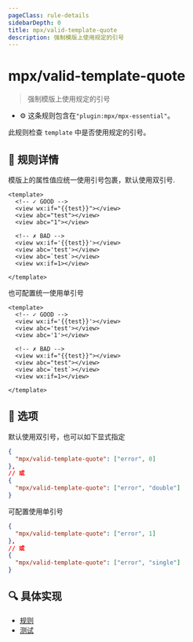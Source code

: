 ```yaml
---
pageClass: rule-details
sidebarDepth: 0
title: mpx/valid-template-quote
description: 强制模版上使用规定的引号
---
```

# mpx/valid-template-quote
> 强制模版上使用规定的引号

- :gear: 这条规则包含在`"plugin:mpx/mpx-essential"`。

此规则检查 `template` 中是否使用规定的引号。

## :book: 规则详情

模版上的属性值应统一使用引号包裹，默认使用双引号.


<eslint-code-block :rules="{'mpx/valid-template-quote': ['error']}">

```vue
<template>
  <!-- ✓ GOOD -->
  <view wx:if="{{test}}"></view>
  <view abc="test"></view>
  <view abc="1"></view>

  <!-- ✗ BAD -->
  <view wx:if='{{test}}'></view>
  <view abc='test'></view>
  <view abc=`test`></view>
  <view wx:if=1></view>

</template>
```
</eslint-code-block>

也可配置统一使用单引号

<eslint-code-block :rules="{'mpx/valid-template-quote': ['error', 1]}">

```vue
<template>
  <!-- ✓ GOOD -->
  <view wx:if='{{test}}'></view>
  <view abc='test'></view>
  <view abc='1'></view>

  <!-- ✗ BAD -->
  <view wx:if="{{test}}"></view>
  <view abc="test"></view>
  <view abc=`test`></view>
  <view wx:if=1></view>

</template>
```

</eslint-code-block>

## :wrench: 选项

默认使用双引号，也可以如下显式指定
```json
{
  "mpx/valid-template-quote": ["error", 0]
},
// 或
{
  "mpx/valid-template-quote": ["error", "double"]
}
```

可配置使用单引号
```json
{
  "mpx/valid-template-quote": ["error", 1]
},
// 或
{
  "mpx/valid-template-quote": ["error", "single"]
}

```

## :mag: 具体实现

- [规则](https://github.com/mpx-ecology/eslint-plugin-mpx/blob/master/lib/rules/valid-template-quote.js)
- [测试](https://github.com/mpx-ecology/eslint-plugin-mpx/blob/master/tests/lib/rules/valid-template-quote.js)
